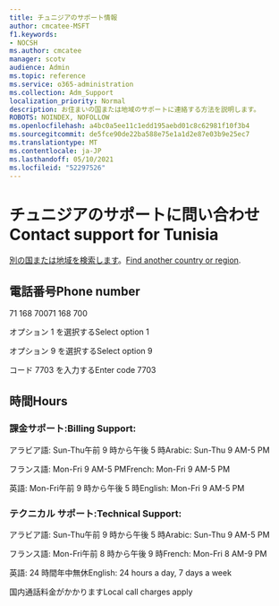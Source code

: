 ```yaml
---
title: チュニジアのサポート情報
author: cmcatee-MSFT
f1.keywords:
- NOCSH
ms.author: cmcatee
manager: scotv
audience: Admin
ms.topic: reference
ms.service: o365-administration
ms.collection: Adm_Support
localization_priority: Normal
description: お住まいの国または地域のサポートに連絡する方法を説明します。
ROBOTS: NOINDEX, NOFOLLOW
ms.openlocfilehash: a4bc0a5ee11c1edd195aebd01c8c62981f10f3b4
ms.sourcegitcommit: de5fce90de22ba588e75e1a1d2e87e03b9e25ec7
ms.translationtype: MT
ms.contentlocale: ja-JP
ms.lasthandoff: 05/10/2021
ms.locfileid: "52297526"
---
```

# <a name="contact-support-for-tunisia"></a><span data-ttu-id="97f5a-103">チュニジアのサポートに問い合わせ</span><span class="sxs-lookup"><span data-stu-id="97f5a-103">Contact support for Tunisia</span></span>

<span data-ttu-id="97f5a-104">[別の国または地域を検索します](../../business-video/get-help-support.md)。</span><span class="sxs-lookup"><span data-stu-id="97f5a-104">[Find another country or region](../../business-video/get-help-support.md).</span></span>

## <a name="phone-number"></a><span data-ttu-id="97f5a-105">電話番号</span><span class="sxs-lookup"><span data-stu-id="97f5a-105">Phone number</span></span>
<span data-ttu-id="97f5a-106">71 168 700</span><span class="sxs-lookup"><span data-stu-id="97f5a-106">71 168 700</span></span>

<span data-ttu-id="97f5a-107">オプション 1 を選択する</span><span class="sxs-lookup"><span data-stu-id="97f5a-107">Select option 1</span></span>

<span data-ttu-id="97f5a-108">オプション 9 を選択する</span><span class="sxs-lookup"><span data-stu-id="97f5a-108">Select option 9</span></span>

<span data-ttu-id="97f5a-109">コード 7703 を入力する</span><span class="sxs-lookup"><span data-stu-id="97f5a-109">Enter code 7703</span></span>

## <a name="hours"></a><span data-ttu-id="97f5a-110">時間</span><span class="sxs-lookup"><span data-stu-id="97f5a-110">Hours</span></span>
### <a name="billing-support"></a><span data-ttu-id="97f5a-111">課金サポート:</span><span class="sxs-lookup"><span data-stu-id="97f5a-111">Billing Support:</span></span>

<span data-ttu-id="97f5a-112">アラビア語: Sun-Thu午前 9 時から午後 5 時</span><span class="sxs-lookup"><span data-stu-id="97f5a-112">Arabic: Sun-Thu 9 AM-5 PM</span></span>

<span data-ttu-id="97f5a-113">フランス語: Mon-Fri 9 AM-5 PM</span><span class="sxs-lookup"><span data-stu-id="97f5a-113">French: Mon-Fri 9 AM-5 PM</span></span>

<span data-ttu-id="97f5a-114">英語: Mon-Fri午前 9 時から午後 5 時</span><span class="sxs-lookup"><span data-stu-id="97f5a-114">English: Mon-Fri 9 AM-5 PM</span></span>

### <a name="technical-support"></a><span data-ttu-id="97f5a-115">テクニカル サポート:</span><span class="sxs-lookup"><span data-stu-id="97f5a-115">Technical Support:</span></span>

<span data-ttu-id="97f5a-116">アラビア語: Sun-Thu午前 9 時から午後 5 時</span><span class="sxs-lookup"><span data-stu-id="97f5a-116">Arabic: Sun-Thu 9 AM-5 PM</span></span>

<span data-ttu-id="97f5a-117">フランス語: Mon-Fri午前 8 時から午後 9 時</span><span class="sxs-lookup"><span data-stu-id="97f5a-117">French: Mon-Fri 8 AM-9 PM</span></span>

<span data-ttu-id="97f5a-118">英語: 24 時間年中無休</span><span class="sxs-lookup"><span data-stu-id="97f5a-118">English: 24 hours a day, 7 days a week</span></span>

<span data-ttu-id="97f5a-119">国内通話料金がかかります</span><span class="sxs-lookup"><span data-stu-id="97f5a-119">Local call charges apply</span></span>
